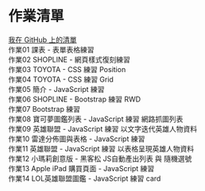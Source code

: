 作業清單
==================================================
[我在 GitHub 上的清單](https://DavidPeng1.github.io)
<br>作業01 課表 - 表單表格練習
<br>作業02 SHOPLINE - 網頁樣式復刻練習
<br>作業03 TOYOTA - CSS 練習 Position
<br>作業04 TOYOTA - CSS 練習 Grid
<br>作業05 簡介 - JavaScript 練習
<br>作業06 SHOPLINE - Bootstrap 練習 RWD
<br>作業07 Bootstrap 練習
<br>作業08 寶可夢圖鑑列表 - JavaScript 練習 網路抓圖列表
<br>作業09 英雄聯盟 - JavaScript 練習 以文字迭代英雄人物資料
<br>作業10 雷達分佈圖與表格  - JavaScript 練習
<br>作業11 英雄聯盟 - JavaScript 練習 以表格呈現英雄人物資料
<br>作業12 小瑪莉創意版 - 黑客松 JS自動產出列表 與 隨機選號
<br>作業13 Apple iPad 購買頁面  - JavaScript 練習
<br>作業14 LOL英雄聯盟圖鑑 - JavaScript 練習 card



